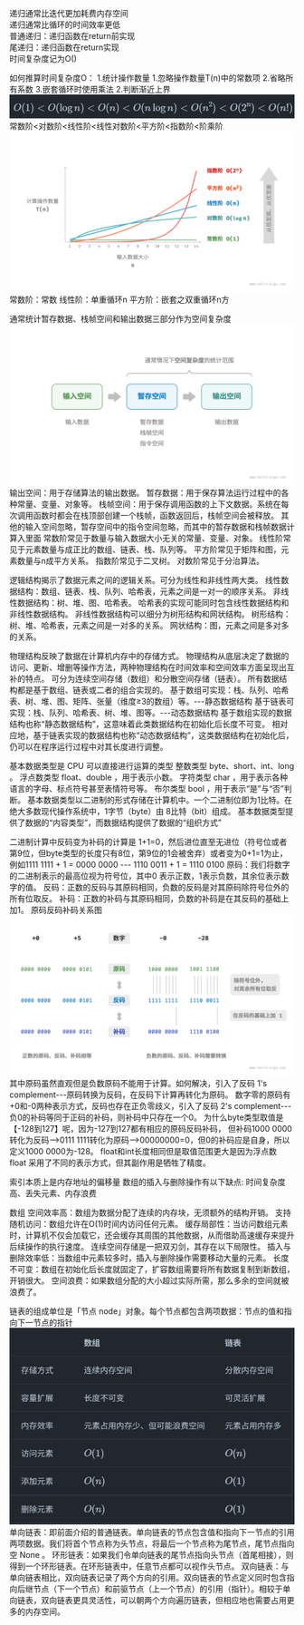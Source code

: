 递归通常比迭代更加耗费内存空间  
递归通常比循环的时间效率更低  
普通递归：递归函数在return前实现  
尾递归：递归函数在return实现  
时间复杂度记为O()

如何推算时间复杂度O：
1.统计操作数量
    1.忽略操作数量T(n)中的常数项
    2.省略所有系数
    3.嵌套循环时使用乘法
2.判断渐近上界
![alt text](1.png)
常数阶<对数阶<线性阶<线性对数阶<平方阶<指数阶<阶乘阶
![alt text](2.png)
常数阶：常数 
线性阶：单重循环n 
平方阶：嵌套之双重循环n方

通常统计暂存数据、栈帧空间和输出数据三部分作为空间复杂度
![alt text](3.png)
输出空间：用于存储算法的输出数据。
暂存数据：用于保存算法运行过程中的各种常量、变量、对象等。
栈帧空间：用于保存调用函数的上下文数据。系统在每次调用函数时都会在栈顶部创建一个栈帧，函数返回后，栈帧空间会被释放。
其他的输入空间忽略，暂存空间中的指令空间忽略，而其中的暂存数据和栈帧数据计算入里面
常数阶常见于数量与输入数据大小无关的常量、变量、对象。
线性阶常见于元素数量与成正比的数组、链表、栈、队列等。
平方阶常见于矩阵和图，元素数量与n成平方关系。
指数阶常见于二叉树。
对数阶常见于分治算法。

逻辑结构揭示了数据元素之间的逻辑关系。可分为线性和非线性两大类。
线性数据结构：数组、链表、栈、队列、哈希表，元素之间是一对一的顺序关系。
非线性数据结构：树、堆、图、哈希表。
哈希表的实现可能同时包含线性数据结构和非线性数据结构。
非线性数据结构可以细分为树形结构和网状结构。
树形结构：树、堆、哈希表，元素之间是一对多的关系。
网状结构：图，元素之间是多对多的关系。

物理结构反映了数据在计算机内存中的存储方式。
物理结构从底层决定了数据的访问、更新、增删等操作方法，两种物理结构在时间效率和空间效率方面呈现出互补的特点。
可分为连续空间存储（数组）和分散空间存储（链表）。
所有数据结构都是基于数组、链表或二者的组合实现的。
基于数组可实现：栈、队列、哈希表、树、堆、图、矩阵、张量（维度≥3的数组）等。---静态数据结构
基于链表可实现：栈、队列、哈希表、树、堆、图等。---动态数据结构
基于数组实现的数据结构也称“静态数据结构”，这意味着此类数据结构在初始化后长度不可变。
相对应地，基于链表实现的数据结构也称“动态数据结构”，这类数据结构在初始化后，仍可以在程序运行过程中对其长度进行调整。

基本数据类型是 CPU 可以直接进行运算的类型
整数类型 byte、short、int、long 。
浮点数类型 float、double ，用于表示小数。
字符类型 char ，用于表示各种语言的字母、标点符号甚至表情符号等。
布尔类型 bool ，用于表示“是”与“否”判断。
基本数据类型以二进制的形式存储在计算机中。一个二进制位即为1比特。在绝大多数现代操作系统中，1字节（byte）由 8比特（bit）组成。
基本数据类型提供了数据的“内容类型”，而数据结构提供了数据的“组织方式”

二进制计算中反码变为补码的计算是 1+1=0，然后进位直至无进位（符号位或者第9位，但byte类型的长度只有8位，第9位的1会被舍弃）或者变为0+1=1为止，
例如1111 1111 + 1 = 0000 0000 --- 1110 0011 + 1 = 1110 0100 
原码：我们将数字的二进制表示的最高位视为符号位，其中0 表示正数，1表示负数，其余位表示数字的值。
反码：正数的反码与其原码相同，负数的反码是对其原码除符号位外的所有位取反。
补码：正数的补码与其原码相同，负数的补码是在其反码的基础上加1。
原码反码补码关系图
![alt text](4.png)
其中原码虽然直观但是负数原码不能用于计算。如何解决，引入了反码 1's complement---原码转换为反码，在反码下计算再转化为原码。
数字零的原码有+0和-0两种表示方式，反码也存在正负零歧义，引入了反码 2's complement---负0的补码等同于正码的补码，则补码中只存在一个0。
为什么byte类型取值是【-128到127】呢，因为-127到127都有相应的原码反码补码，
但补码1000 0000转化为反码-->0111 1111转化为原码-->00000000=0，但0的补码应是自身，所以定义1000 0000为-128。
float和int长度相同但是取值范围更大是因为浮点数 float 采用了不同的表示方式，但其副作用是牺牲了精度。

索引本质上是内存地址的偏移量
数组的插入与删除操作有以下缺点:
时间复杂度高、丢失元素、内存浪费

数组
空间效率高：数组为数据分配了连续的内存块，无须额外的结构开销。
支持随机访问：数组允许在O(1)时间内访问任何元素。
缓存局部性：当访问数组元素时，计算机不仅会加载它，还会缓存其周围的其他数据，从而借助高速缓存来提升后续操作的执行速度。
连续空间存储是一把双刃剑，其存在以下局限性。
插入与删除效率低：当数组中元素较多时，插入与删除操作需要移动大量的元素。
长度不可变：数组在初始化后长度就固定了，扩容数组需要将所有数据复制到新数组，开销很大。
空间浪费：如果数组分配的大小超过实际所需，那么多余的空间就被浪费了。

链表的组成单位是「节点 node」对象。每个节点都包含两项数据：节点的值和指向下一节点的指针
![alt text](5.PNG)
单向链表：即前面介绍的普通链表。单向链表的节点包含值和指向下一节点的引用两项数据。我们将首个节点称为头节点，将最后一个节点称为尾节点，尾节点指向空 None 。
环形链表：如果我们令单向链表的尾节点指向头节点（首尾相接），则得到一个环形链表。在环形链表中，任意节点都可以视作头节点。
双向链表：与单向链表相比，双向链表记录了两个方向的引用。双向链表的节点定义同时包含指向后继节点（下一个节点）和前驱节点（上一个节点）的引用（指针）。相较于单向链表，双向链表更具灵活性，可以朝两个方向遍历链表，但相应地也需要占用更多的内存空间。
